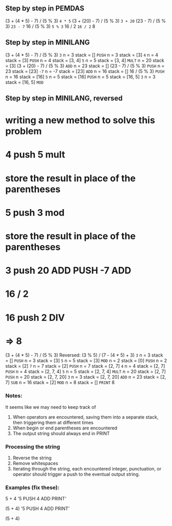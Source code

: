 ## Step by step in PEMDAS

(3 + (4 * 5) - 7) / (5 % 3)
`4 * 5`
(3 + (20) - 7) / (5 % 3)
`3 + 20`
(23 - 7) / (5 % 3)
`23 - 7`
16 / (5 % 3)
`5 % 3`
16 / 2
`16 / 2`
8

## Step by step in MINILANG

(3 + (4 * 5) - 7) / (5 % 3)
`3`
n = 3 stack = []
`PUSH`
n = 3 stack = [3]
`4`
n = 4 stack = [3]
`PUSH`
n = 4 stack = [3, 4]
`5`
n = 5 stack = [3, 4]
`MULT`
n = 20 stack = [3]
(3 + (20) - 7) / (5 % 3)
`ADD`
n = 23 stack = []
(23 - 7) / (5 % 3)
`PUSH`
n = 23 stack = [23]
`-7`
n = -7 stack = [23]
`ADD`
n = 16 stack = []
16 / (5 % 3)
`PUSH`
n = 16 stack = [16]
`5`
n = 5 stack = [16]
`PUSH`
n = 5 stack = [16, 5]
`3`
n = 3 stack = [16, 5]
`MOD`

<!-- The issue is that for /, % and 1, the operants are in the wrong order. -->

<!-- Do you have to feed the problem in backwards?? -->

## Step by step in MINILANG, reversed

# writing a new method to solve this problem
# 4 push 5 mult
# store the result in place of the parentheses
# 5 push 3 mod
# store the result in place of the parentheses
# 3 push 20 ADD PUSH -7 ADD
# 16 / 2
# 16 push 2 DIV
# => 8

(3 + (4 * 5) - 7) / (5 % 3)
Reversed: (3 % 5) / (7 - (4 * 5) + 3)
`3`
n = 3 stack = []
`PUSH`
n = 3 stack = [3]
`5`
n = 5 stack = [3]
`MOD`
n = 2 stack = [0]
`PUSH`
n = 2 stack = [2]
`7`
n = 7 stack = [2]
`PUSH`
n = 7 stack = [2, 7]
`4`
n = 4 stack = [2, 7]
`PUSH`
n = 4 stack = [2, 7, 4]
`5`
n = 5 stack = [2, 7, 4]
`MULT`
n = 20 stack = [2, 7]
`PUSH`
n = 20 stack = [2, 7, 20]
`3`
n = 3 stack = [2, 7, 20]
`ADD`
n = 23 stack = [2, 7]
`SUB`
n = 16 stack = [2]
`MOD`
n = 8 stack = []
`PRINT`
8

### Notes:
It seems like we may need to keep track of
1. When operators are encountered, saving them into a separate stack, then triggering them at different times
2. When begin or end parentheses are encountered
3. The output string should always end in PRINT

### Processing the string
1. Reverse the string
2. Remove whitespaces
3. Iterating through the string, each encountered integer, punctuation, or operator should trigger a push to the eventual output string.

### Examples (fix these):
5 + 4
'5 PUSH 4 ADD PRINT'

(5 + 4)
'5 PUSH 4 ADD PRINT'

(5 + 4)